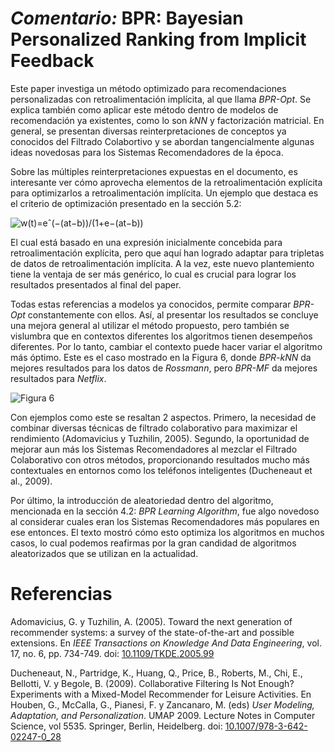 # _Comentario:_ BPR: Bayesian Personalized Ranking from Implicit Feedback


Este paper investiga un método optimizado para recomendaciones personalizadas con retroalimentación implícita, al que llama _BPR-Opt_. Se explica también como aplicar este método dentro de modelos de recomendación ya existentes, como lo son _kNN_ y factorización matricial. En general, se presentan diversas reinterpretaciones de conceptos ya conocidos del Filtrado Colabortivo y se abordan tangencialmente algunas ideas novedosas para los Sistemas Recomendadores de la época.

Sobre las múltiples reinterpretaciones expuestas en el documento, es interesante ver cómo aprovecha elementos de la retroalimentación explícita para optimizarlos a retroalimentación implícita. Un ejemplo que destaca es el criterio de optimización presentado en la sección 5.2:

![w(t)=eˆ(−(at−b))/(1+e−(at−b))](https://latex.codecogs.com/svg.latex?\sum_{(u,i,j)\in{D_S}}{\max(0,1-<w_u,h_i-h_j>)+\lambda_w||W||^2_f+\lambda_h||H||^2_f})

El cual está basado en una expresión inicialmente concebida para retroalimentación explícita, pero que aquí han logrado adaptar para tripletas de datos de retroalimentación implícita. A la vez, este nuevo plantemiento tiene la ventaja de ser más genérico, lo cual es crucial para lograr los resultados presentados al final del paper.

Todas estas referencias a modelos ya conocidos, permite comparar _BPR-Opt_ constantemente con ellos. Así, al presentar los resultados se concluye una mejora general al utilizar el método propuesto, pero también se vislumbra que en contextos diferentes los algoritmos tienen desempeños diferentes. Por lo tanto, cambiar el contexto puede hacer variar el algoritmo más óptimo. Este es el caso mostrado en la Figura 6, donde _BPR-kNN_ da mejores resultados para los datos de _Rossmann_, pero _BPR-MF_ da mejores resultados para _Netflix_.

![Figura 6](https://i.ibb.co/yRFqpky/figura6.png)

Con ejemplos como este se resaltan 2 aspectos. Primero, la necesidad de combinar diversas técnicas de filtrado colaborativo para maximizar el rendimiento (Adomavicius y Tuzhilin, 2005). Segundo, la oportunidad de mejorar aun más los Sistemas Recomendadores al mezclar el Filtrado Colaborativo con otros métodos, proporcionando resultados mucho más contextuales en entornos como los teléfonos inteligentes (Ducheneaut et al., 2009).

Por último, la introducción de aleatoriedad dentro del algoritmo, mencionada en la sección 4.2: _BPR Learning Algorithm_, fue algo novedoso al considerar cuales eran los Sistemas Recomendadores más populares en ese entonces. El texto mostró cómo esto optimiza los algoritmos en muchos casos, lo cual podemos reafirmas por la gran candidad de algoritmos aleatorizados que se utilizan en la actualidad.


# Referencias

Adomavicius, G. y Tuzhilin, A. (2005). Toward the next generation of recommender systems: a survey of the state-of-the-art and possible extensions. En _IEEE Transactions on Knowledge And Data Engineering_, vol. 17, no. 6, pp. 734-749. doi: [10.1109/TKDE.2005.99](doi.org/10.1109/TKDE.2005.99)

Ducheneaut, N., Partridge, K., Huang, Q., Price, B., Roberts, M., Chi, E., Bellotti, V. y Begole, B. (2009). Collaborative Filtering Is Not Enough? Experiments with a Mixed-Model Recommender for Leisure Activities. En Houben, G., McCalla, G., Pianesi, F. y Zancanaro, M. (eds) _User Modeling, Adaptation, and Personalization_. UMAP 2009. Lecture Notes in Computer Science, vol 5535. Springer, Berlin, Heidelberg. doi: [10.1007/978-3-642-02247-0_28](doi.org/10.1007/978-3-642-02247-0_28)
